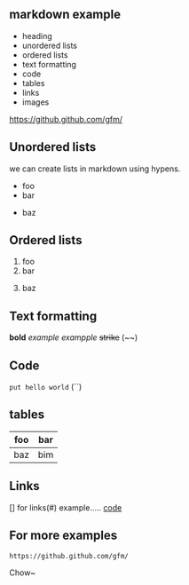 ## markdown example

- heading
- unordered lists
- ordered lists
- text formatting
- code
- tables
- links
- images

https://github.github.com/gfm/

## Unordered lists
we can create lists in markdown using hypens.

- foo
- bar
+ baz


## Ordered lists
1. foo
2. bar
3) baz


## Text formatting
**bold**
*example*
_exampple_
~~strike~~ (~~)


## Code
`put hello world` (``)


## tables
| foo | bar |
| --- | --- |
| baz | bim |


## Links
[] for links(#)
example.....
[code](#markdown-example)




## For more examples
``````
https://github.github.com/gfm/
``````

Chow~